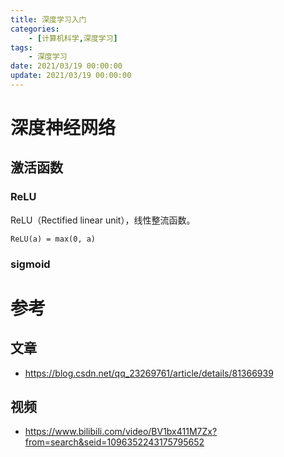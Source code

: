 ```yaml
---
title: 深度学习入门
categories: 
	- [计算机科学,深度学习]
tags:
	- 深度学习
date: 2021/03/19 00:00:00
update: 2021/03/19 00:00:00
---
```


# 深度神经网络

## 激活函数

### ReLU

ReLU（Rectified linear unit），线性整流函数。

```ReLU(a) = max(0, a)```

### sigmoid

# 参考

## 文章

- https://blog.csdn.net/qq_23269761/article/details/81366939

## 视频

- https://www.bilibili.com/video/BV1bx411M7Zx?from=search&seid=1096352243175795652

